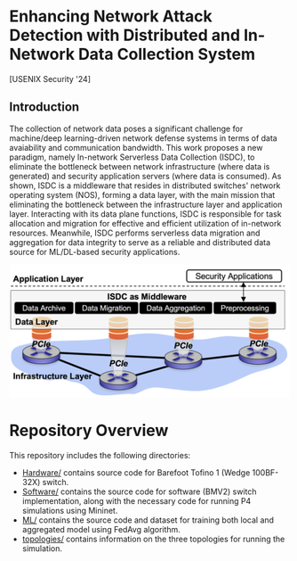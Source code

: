 # Enhancing Network Attack Detection with Distributed and In-Network Data Collection System
[USENIX Security '24]

## Introduction
The collection of network data poses a significant challenge for machine/deep learning-driven network defense systems in terms of data avaiability and communication bandwidth. This work proposes a new paradigm, namely In-network Serverless Data Collection (ISDC), to eliminate the bottleneck between network infrastructure (where data is generated) and security application servers (where data is consumed). As shown, ISDC is a middleware that resides in distributed switches' network operating system (NOS), forming a data layer, with the main mission that eliminating the bottleneck between the infrastructure layer and application layer. Interacting with its data plane functions, ISDC is responsible for task allocation and migration for effective and efficient utilization of in-network resources. Meanwhile, ISDC performs serverless data migration and aggregation for data integrity to serve as a reliable and distributed data source for ML/DL-based security applications. 

<p align="center">
  <img src="./ISDC.png" />
</p>

# Repository Overview
This repository includes the following directories: 

* [Hardware/](https://github.com/mehdiazf/ISDC/tree/main/Hardware) contains source code for Barefoot Tofino 1 (Wedge 100BF-32X) switch.
* [Software/](https://github.com/mehdiazf/ISDC/tree/main/Software) contains the source code for software (BMV2) switch implementation, along with the necessary code for running P4 simulations using Mininet.
* [ML/](https://github.com/mehdiazf/ISDC/tree/main/ML) contains the source code and dataset for training both local and aggregated model using FedAvg algorithm.
* [topologies/](https://github.com/mehdiazf/ISDC/tree/main/topologies) contains information on the three topologies for running the simulation.

